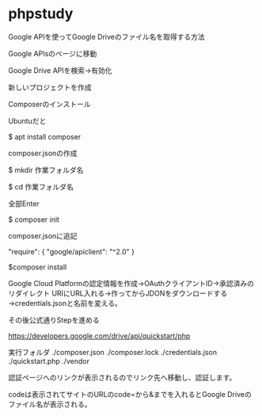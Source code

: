 # phpstudy
Google APIを使ってGoogle Driveのファイル名を取得する方法

Google APIsのページに移動

Google Drive APIを検索→有効化

新しいプロジェクトを作成


Composerのインストール

Ubuntuだと

$ apt install composer


composer.jsonの作成

$ mkdir 作業フォルダ名

$ cd 作業フォルダ名


全部Enter

$ composer init


composer.jsonに追記

"require": {
  "google/apiclient": "^2.0"
}


$composer install

Google Cloud Platformの認定情報を作成→OAuthクライアントID→承認済みのリダイレクト URIにURL入れる→作ってからJDONをダウンロードする→credentials.jsonと名前を変える。

その後公式通りStepを進める

https://developers.google.com/drive/api/quickstart/php


実行フォルダ
./composer.json
./composer.lock
./credentials.json
./quickstart.php
./vendor


認証ページへのリンクが表示されるのでリンク先へ移動し、認証します。

codeは表示されてサイトのURLのcode=から&までを入れるとGoogle Driveのファイル名が表示される。


